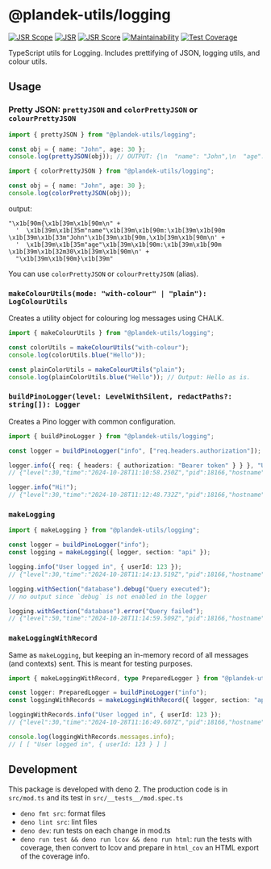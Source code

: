 # @plandek-utils/logging

[![JSR Scope](https://jsr.io/badges/@plandek-utils)](https://jsr.io/@plandek-utils)
[![JSR](https://jsr.io/badges/@plandek-utils/logging)](https://jsr.io/@plandek-utils/logging)
[![JSR Score](https://jsr.io/badges/@plandek-utils/logging/score)](https://jsr.io/@plandek-utils/logging)
[![Maintainability](https://api.codeclimate.com/v1/badges/4d6e32a1b993723d7c4f/maintainability)](https://codeclimate.com/github/plandek-utils/logging/maintainability)
[![Test Coverage](https://api.codeclimate.com/v1/badges/4d6e32a1b993723d7c4f/test_coverage)](https://codeclimate.com/github/plandek-utils/logging/test_coverage)

TypeScript utils for Logging. Includes prettifying of JSON, logging utils, and colour utils.

## Usage

### Pretty JSON: `prettyJSON` and `colorPrettyJSON` or `colourPrettyJSON`

```ts
import { prettyJSON } from "@plandek-utils/logging";

const obj = { name: "John", age: 30 };
console.log(prettyJSON(obj)); // OUTPUT: {\n  "name": "John",\n  "age": 30\n}
```

```ts
import { colorPrettyJSON } from "@plandek-utils/logging";

const obj = { name: "John", age: 30 };
console.log(colorPrettyJSON(obj));
```

output:

```
"\x1b[90m{\x1b[39m\x1b[90m\n" +
  '  \x1b[39m\x1b[35m"name"\x1b[39m\x1b[90m:\x1b[39m\x1b[90m \x1b[39m\x1b[33m"John"\x1b[39m\x1b[90m,\x1b[39m\x1b[90m\n' +
  '  \x1b[39m\x1b[35m"age"\x1b[39m\x1b[90m:\x1b[39m\x1b[90m \x1b[39m\x1b[32m30\x1b[39m\x1b[90m\n' +
  "\x1b[39m\x1b[90m}\x1b[39m"
```

You can use `colorPrettyJSON` or `colourPrettyJSON` (alias).

### `makeColourUtils(mode: "with-colour" | "plain"): LogColourUtils`

Creates a utility object for colouring log messages using CHALK.

```ts
import { makeColourUtils } from "@plandek-utils/logging";

const colorUtils = makeColourUtils("with-colour");
console.log(colorUtils.blue("Hello"));

const plainColorUtils = makeColourUtils("plain");
console.log(plainColorUtils.blue("Hello")); // Output: Hello as is.
```

### `buildPinoLogger(level: LevelWithSilent, redactPaths?: string[]): Logger`

Creates a Pino logger with common configuration.

```ts
import { buildPinoLogger } from "@plandek-utils/logging";

const logger = buildPinoLogger("info", ["req.headers.authorization"]);

logger.info({ req: { headers: { authorization: "Bearer token" } } }, "User logged in");
// {"level":30,"time":"2024-10-28T11:10:58.250Z","pid":18166,"hostname":"044ce1509ebe","req":{"headers":{"authorization":"[REDACTED]"}},"msg":"User logged in"}

logger.info("Hi!");
// {"level":30,"time":"2024-10-28T11:12:48.732Z","pid":18166,"hostname":"044ce1509ebe","msg":"Hi!"}
```

### `makeLogging`

```ts
import { makeLogging } from "@plandek-utils/logging";

const logger = buildPinoLogger("info");
const logging = makeLogging({ logger, section: "api" });

logging.info("User logged in", { userId: 123 });
// {"level":30,"time":"2024-10-28T11:14:13.519Z","pid":18166,"hostname":"044ce1509ebe","logSections":["api"],"userId":123,"msg":"User logged in"}

logging.withSection("database").debug("Query executed");
// no output since `debug` is not enabled in the logger

logging.withSection("database").error("Query failed");
// {"level":50,"time":"2024-10-28T11:14:59.509Z","pid":18166,"hostname":"044ce1509ebe","logSections":["api"],"logSections":["api","database"],"msg":"Query failed"}
```

### `makeLoggingWithRecord`

Same as `makeLogging`, but keeping an in-memory record of all messages (and contexts) sent. This is meant for testing
purposes.

```ts
import { makeLoggingWithRecord, type PreparedLogger } from "@plandek-utils/logging";

const logger: PreparedLogger = buildPinoLogger("info");
const loggingWithRecords = makeLoggingWithRecord({ logger, section: "api" });

loggingWithRecords.info("User logged in", { userId: 123 });
// {"level":30,"time":"2024-10-28T11:16:49.607Z","pid":18166,"hostname":"044ce1509ebe","logSections":["api"],"userId":123,"msg":"User logged in"}

console.log(loggingWithRecords.messages.info);
// [ [ "User logged in", { userId: 123 } ] ]
```

## Development

This package is developed with deno 2. The production code is in `src/mod.ts` and its test in
`src/__tests__/mod.spec.ts`

- `deno fmt src`: format files
- `deno lint src`: lint files
- `deno dev`: run tests on each change in mod.ts
- `deno run test && deno run lcov && deno run html`: run the tests with coverage, then convert to lcov and prepare in
  `html_cov` an HTML export of the coverage info.

